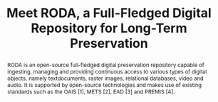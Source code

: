 ---
abstract: 'RODA is an open-source full-fledged digital preservation repository capable
  of ingesting, managing and providing continuous access to various types of digital
  objects, namely textdocuments, raster images, relational databases, video and audio.

  It is supported by open-source technologies and makes use of existing standards
  such as the OAIS [1], METS [2], EAD [3] and PREMIS [4].'
creators:
- Castro, Rui
- Ferreira, Miguel
- Faria, Luís
date: null
document_url: https://services.phaidra.univie.ac.at/api/object/o:294262/download
grand_parent: iPRES
institutions: []
keywords:
- singapore
- digital preservation
- authenticity
- digital archive
- digital objects
- open-source
- digital repository
landing_page_url: https://phaidra.univie.ac.at/o:294262
language: eng
layout: publication
license: CC BY-SA 3.0 AT
notes_url: null
parent: iPRES 2011
presentation_url: null
publication_type: paper
size: 540259
source_name: iPRES
title: Meet RODA, a Full-Fledged Digital Repository for Long-Term Preservation
year: 2011
---